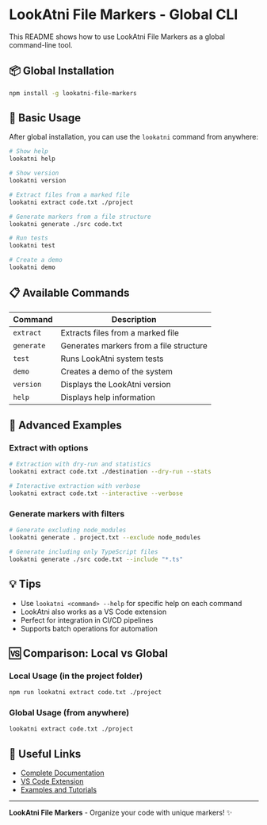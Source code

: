 # LookAtni File Markers - Global CLI

This README shows how to use LookAtni File Markers as a global command-line tool.

## 📦 Global Installation

```bash
npm install -g lookatni-file-markers
```

## 🚀 Basic Usage

After global installation, you can use the `lookatni` command from anywhere:

```bash
# Show help
lookatni help

# Show version
lookatni version

# Extract files from a marked file
lookatni extract code.txt ./project

# Generate markers from a file structure
lookatni generate ./src code.txt

# Run tests
lookatni test

# Create a demo
lookatni demo
```

## 📋 Available Commands

| Command   | Description                              |
|-----------|------------------------------------------|
| `extract` | Extracts files from a marked file        |
| `generate`| Generates markers from a file structure  |
| `test`    | Runs LookAtni system tests               |
| `demo`    | Creates a demo of the system             |
| `version` | Displays the LookAtni version            |
| `help`    | Displays help information                |

## 🔧 Advanced Examples

### Extract with options

```bash
# Extraction with dry-run and statistics
lookatni extract code.txt ./destination --dry-run --stats

# Interactive extraction with verbose
lookatni extract code.txt --interactive --verbose
```

### Generate markers with filters

```bash
# Generate excluding node_modules
lookatni generate . project.txt --exclude node_modules

# Generate including only TypeScript files
lookatni generate ./src code.txt --include "*.ts"
```

## 💡 Tips

- Use `lookatni <command> --help` for specific help on each command
- LookAtni also works as a VS Code extension
- Perfect for integration in CI/CD pipelines
- Supports batch operations for automation

## 🆚 Comparison: Local vs Global

### Local Usage (in the project folder)

```bash
npm run lookatni extract code.txt ./project
```

### Global Usage (from anywhere)

```bash
lookatni extract code.txt ./project
```

## 🔗 Useful Links

- [Complete Documentation](https://github.com/rafa-mori/lookatni-file-markers)
- [VS Code Extension](https://marketplace.visualstudio.com/items?itemName=rafa-mori.lookatni-file-markers)
- [Examples and Tutorials](https://github.com/rafa-mori/lookatni-file-markers/tree/main/docs)

---

**LookAtni File Markers** - Organize your code with unique markers! ✨

